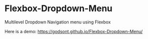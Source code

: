 # Flexbox-Dropdown-Menu
Multilevel Dropdown Navigation menu using Flexbox

Here is a demo: https://godsont.github.io/Flexbox-Dropdown-Menu/
